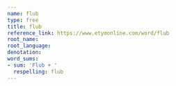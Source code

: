 ```yaml
---
name: flub
type: free
title: flub
reference_link: https://www.etymonline.com/word/flub
root_name: 
root_language: 
denotation: 
word_sums:
- sum: 'Flub + '
  respelling: flub
---
```

